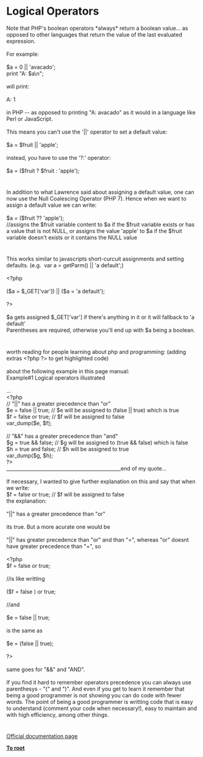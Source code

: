 # Logical Operators




<div class="phpcode"><span class="html">
Note that PHP&apos;s boolean operators *always* return a boolean value... as opposed to other languages that return the value of the last evaluated expression.<br><br>For example:<br><br>$a = 0 || &apos;avacado&apos;;<br>print &quot;A: $a\n&quot;;<br><br>will print:<br><br>A: 1<br><br>in PHP -- as opposed to printing &quot;A: avacado&quot; as it would in a language like Perl or JavaScript.<br><br>This means you can&apos;t use the &apos;||&apos; operator to set a default value:<br><br>$a = $fruit || &apos;apple&apos;;<br><br>instead, you have to use the &apos;?:&apos; operator:<br><br>$a = ($fruit ? $fruit : &apos;apple&apos;);</span>
</div>
  

#


<div class="phpcode"><span class="html">
In addition to what Lawrence said about assigning a default value, one can now use the Null Coalescing Operator (PHP 7). Hence when we want to assign a default value we can write:<br><br>$a = ($fruit ?? &apos;apple&apos;); <br>//assigns the $fruit variable content to $a if the $fruit variable exists or has a value that is not NULL, or assigns the value &apos;apple&apos; to $a if the $fruit variable doesn&apos;t exists or it contains the NULL value</span>
</div>
  

#


<div class="phpcode"><span class="html">
This works similar to javascripts short-curcuit assignments and setting defaults. (e.g.&#xA0; var a = getParm() || &apos;a default&apos;;)<br><br><span class="default">&lt;?php<br><br></span><span class="keyword">(</span><span class="default">$a </span><span class="keyword">= </span><span class="default">$_GET</span><span class="keyword">[</span><span class="string">&apos;var&apos;</span><span class="keyword">]) || (</span><span class="default">$a </span><span class="keyword">= </span><span class="string">&apos;a default&apos;</span><span class="keyword">);<br><br></span><span class="default">?&gt;<br></span><br>$a gets assigned $_GET[&apos;var&apos;] if there&apos;s anything in it or it will fallback to &apos;a default&apos;<br>Parentheses are required, otherwise you&apos;ll end up with $a being a boolean.</span>
</div>
  

#


<div class="phpcode"><span class="html">
worth reading for people learning about php and programming: (adding extras <span class="default">&lt;?php ?&gt;</span> to get highlighted code)<br><br>about the following example in this page manual: <br>Example#1 Logical operators illustrated<br><br>...<br><span class="default">&lt;?php<br></span><span class="comment">// &quot;||&quot; has a greater precedence than &quot;or&quot;<br></span><span class="default">$e </span><span class="keyword">= </span><span class="default">false </span><span class="keyword">|| </span><span class="default">true</span><span class="keyword">; </span><span class="comment">// $e will be assigned to (false || true) which is true<br></span><span class="default">$f </span><span class="keyword">= </span><span class="default">false </span><span class="keyword">or </span><span class="default">true</span><span class="keyword">; </span><span class="comment">// $f will be assigned to false<br></span><span class="default">var_dump</span><span class="keyword">(</span><span class="default">$e</span><span class="keyword">, </span><span class="default">$f</span><span class="keyword">);<br><br></span><span class="comment">// &quot;&amp;&amp;&quot; has a greater precedence than &quot;and&quot;<br></span><span class="default">$g </span><span class="keyword">= </span><span class="default">true </span><span class="keyword">&amp;&amp; </span><span class="default">false</span><span class="keyword">; </span><span class="comment">// $g will be assigned to (true &amp;&amp; false) which is false<br></span><span class="default">$h </span><span class="keyword">= </span><span class="default">true </span><span class="keyword">and </span><span class="default">false</span><span class="keyword">; </span><span class="comment">// $h will be assigned to true<br></span><span class="default">var_dump</span><span class="keyword">(</span><span class="default">$g</span><span class="keyword">, </span><span class="default">$h</span><span class="keyword">); <br></span><span class="default">?&gt;<br></span>_______________________________________________end of my quote...<br><br>If necessary, I wanted to give further explanation on this and say that when we write:<br>$f = false or true; // $f will be assigned to false<br>the explanation: <br><br>&quot;||&quot; has a greater precedence than &quot;or&quot; <br><br>its true. But a more acurate one would be<br><br>&quot;||&quot; has greater precedence than &quot;or&quot; and than &quot;=&quot;, whereas &quot;or&quot; doesnt have greater precedence than &quot;=&quot;, so<br><br><span class="default">&lt;?php<br>$f </span><span class="keyword">= </span><span class="default">false </span><span class="keyword">or </span><span class="default">true</span><span class="keyword">;<br><br></span><span class="comment">//is like writting<br><br></span><span class="keyword">(</span><span class="default">$f </span><span class="keyword">= </span><span class="default">false </span><span class="keyword">) or </span><span class="default">true</span><span class="keyword">;<br><br></span><span class="comment">//and<br><br></span><span class="default">$e </span><span class="keyword">= </span><span class="default">false </span><span class="keyword">|| </span><span class="default">true</span><span class="keyword">;<br><br></span><span class="default">is the same </span><span class="keyword">as<br><br></span><span class="default">$e </span><span class="keyword">= (</span><span class="default">false </span><span class="keyword">|| </span><span class="default">true</span><span class="keyword">);<br><br></span><span class="default">?&gt;</span> <br><br>same goes for &quot;&amp;&amp;&quot; and &quot;AND&quot;. <br><br>If you find it hard to remember operators precedence you can always use parenthesys - &quot;(&quot; and &quot;)&quot;. And even if you get to learn it remember that being a good programmer is not showing you can do code with fewer words. The point of being a good programmer is writting code that is easy to understand (comment your code when necessary!), easy to maintain and with high efficiency, among other things.</span>
</div>
  

#

[Official documentation page](https://www.php.net/manual/en/language.operators.logical.php)

**[To root](/README.md)**